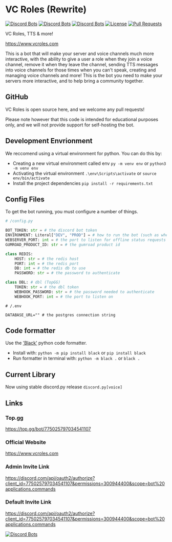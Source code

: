 # VC Roles (Rewrite)

[![Discord Bots](https://top.gg/api/widget/status/775025797034541107.svg)](https://top.gg/bot/775025797034541107)
[![Discord Bots](https://top.gg/api/widget/servers/775025797034541107.svg?noavatar=true)](https://top.gg/bot/775025797034541107)
[![Discord Bots](https://top.gg/api/widget/owner/775025797034541107.svg?noavatar=true)](https://top.gg/bot/775025797034541107)
[![License](https://img.shields.io/badge/license-Apache%202.0%20with%20Commons%20Clause-blue)](https://commonsclause.com/)
[![Pull Requests](https://img.shields.io/badge/Pull%20Requests-Welcome!-brightgreen)](https://github.com/CDESamBotDev/VCRoles/pulls)

VC Roles, TTS & more!

<https://www.vcroles.com>

This is a bot that will make your server and voice channels much more interactive, with the ability to give a user a role when they join a voice channel, remove it when they leave the channel, sending TTS messages into voice channels for those times when you can't speak, creating and managing voice channels and more! This is the bot you need to make your servers more interactive, and to help bring a community together.

## GitHub

VC Roles is open source here, and we welcome any pull requests!

Please note however that this code is intended for educational purposes only, and we will not provide support for self-hosting the bot.

## Development Envrionment

We reccomend using a virtual environment for python. You can do this by:

-   Creating a new virtual environment called env `py -m venv env` or `python3 -m venv env`
-   Activating the virtual environment `.\env\Scripts\activate` or `source env/bin/activate`
-   Install the project dependencies `pip install -r requirements.txt`

## Config Files

To get the bot running, you must configure a number of things.

```py
# /config.py

BOT_TOKEN: str = # the discord bot token
ENVIRONMENT: Literal["DEV", "PROD"] = # how to run the bot (such as whether to use topgg integration)
WEBSERVER_PORT: int = # the port to listen for offline status requests
GUMROAD_PRODUCT_ID: str = # the gumroad product id

class REDIS:
    HOST: str = # the redis host
    PORT: int = # the redis port
    DB: int = # the redis db to use
    PASSWORD: str = # the password to authenticate

class DBL: # dbl (TopGG)
    TOKEN: str = # the dbl token
    WEBHOOK_PASSWORD: str = # the password needed to authenticate
    WEBHOOK_PORT: int = # the port to listen on
```

```properties
# /.env

DATABASE_URL="" # the postgres connection string
```

## Code formatter

Use the ['Black'](https://black.readthedocs.io/en/stable/getting_started.html) python code formatter.

-   Install with: `python -m pip install black` or `pip install black`
-   Run formatter in terminal with: `python -m black .` or `black .`

## Current Library

Now using stable discord.py release `discord.py[voice]`

## Links

### Top.gg

<https://top.gg/bot/775025797034541107>

### Official Website

<https://www.vcroles.com>

### Admin Invite Link

<https://discord.com/api/oauth2/authorize?client_id=775025797034541107&permissions=300944400&scope=bot%20applications.commands>

### Default Invite Link

<https://discord.com/api/oauth2/authorize?client_id=775025797034541107&permissions=300944400&scope=bot%20applications.commands>

[![Discord Bots](https://top.gg/api/widget/775025797034541107.svg)](https://top.gg/bot/775025797034541107)
